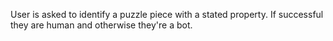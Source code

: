

User is asked to identify a puzzle piece with a stated property. If successful
they are human and otherwise they're a bot.
